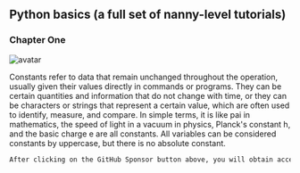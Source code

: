 ##  Python basics (a full set of nanny-level tutorials) 

###  Chapter One 

![avatar]( 935db4f4111d455f80ac53bba62fe91e.png) 

 Constants refer to data that remain unchanged throughout the operation, usually given their values directly in commands or programs. They can be certain quantities and information that do not change with time, or they can be characters or strings that represent a certain value, which are often used to identify, measure, and compare. In simple terms, it is like pai in mathematics, the speed of light in a vacuum in physics, Planck's constant h, and the basic charge e are all constants. All variables can be considered constants by uppercase, but there is no absolute constant.  

 ```python  
After clicking on the GitHub Sponsor button above, you will obtain access permissions to my private code repository ( https://github.com/slowlon/my_code_bar ) to view this blog code. By searching the code number of this blog, you can find the code you need, code number is: 2024020309574572303
 ```  
